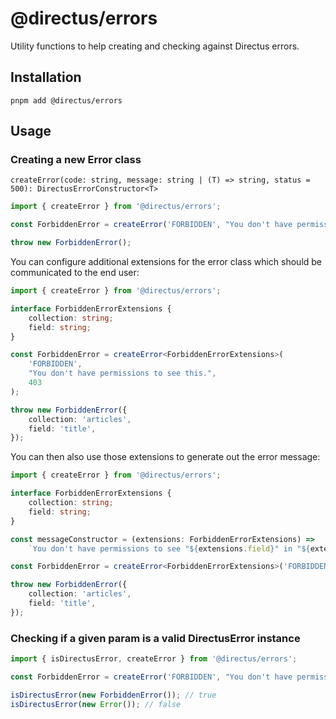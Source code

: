 # @directus/errors

Utility functions to help creating and checking against Directus errors.

## Installation

```
pnpm add @directus/errors
```

## Usage

### Creating a new Error class

```
createError(code: string, message: string | (T) => string, status = 500): DirectusErrorConstructor<T>
```

```ts
import { createError } from '@directus/errors';

const ForbiddenError = createError('FORBIDDEN', "You don't have permissions to see this.", 403);

throw new ForbiddenError();
```

You can configure additional extensions for the error class which should be communicated to the end user:

```ts
import { createError } from '@directus/errors';

interface ForbiddenErrorExtensions {
	collection: string;
	field: string;
}

const ForbiddenError = createError<ForbiddenErrorExtensions>(
	'FORBIDDEN',
	"You don't have permissions to see this.",
	403
);

throw new ForbiddenError({
	collection: 'articles',
	field: 'title',
});
```

You can then also use those extensions to generate out the error message:

```ts
import { createError } from '@directus/errors';

interface ForbiddenErrorExtensions {
	collection: string;
	field: string;
}

const messageConstructor = (extensions: ForbiddenErrorExtensions) =>
	`You don't have permissions to see "${extensions.field}" in "${extensions.collection}".`;

const ForbiddenError = createError<ForbiddenErrorExtensions>('FORBIDDEN', messageConstructor, 403);

throw new ForbiddenError({
	collection: 'articles',
	field: 'title',
});
```

### Checking if a given param is a valid DirectusError instance

```ts
import { isDirectusError, createError } from '@directus/errors';

const ForbiddenError = createError('FORBIDDEN', "You don't have permissions to see this.", 403);

isDirectusError(new ForbiddenError()); // true
isDirectusError(new Error()); // false
```
